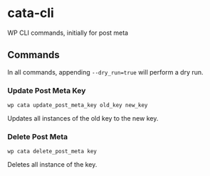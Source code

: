 # cata-cli
WP CLI commands, initially for post meta

## Commands

In all commands, appending `--dry_run=true` will perform a dry run.

### Update Post Meta Key

`wp cata update_post_meta_key old_key new_key`

Updates all instances of the old key to the new key.

### Delete Post Meta

`wp cata delete_post_meta key`

Deletes all instance of the key.
